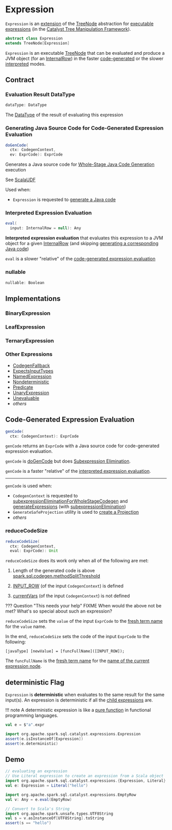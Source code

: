 # Expression

`Expression` is an [extension](#contract) of the [TreeNode](../catalyst/TreeNode.md) abstraction for [executable expressions](#implementations) (in the [Catalyst Tree Manipulation Framework](../catalyst/index.md)).

```scala
abstract class Expression
extends TreeNode[Expression]
```

`Expression` is an executable [TreeNode](../catalyst/TreeNode.md) that can be evaluated and produce a JVM object (for an [InternalRow](../InternalRow.md)) in the faster [code-generated](#genCode) or the slower [interpreted](#eval) modes.

## Contract

### <span id="dataType"> Evaluation Result DataType

```scala
dataType: DataType
```

The [DataType](../types/DataType.md) of the result of evaluating this expression

### <span id="doGenCode"> Generating Java Source Code for Code-Generated Expression Evaluation

```scala
doGenCode(
  ctx: CodegenContext,
  ev: ExprCode): ExprCode
```

Generates a Java source code for [Whole-Stage Java Code Generation](../whole-stage-code-generation/index.md) execution

See [ScalaUDF](ScalaUDF.md#doGenCode)

Used when:

* `Expression` is requested to [generate a Java code](#genCode)

### <span id="eval"> Interpreted Expression Evaluation

```scala
eval(
  input: InternalRow = null): Any
```

**Interpreted expression evaluation** that evaluates this expression to a JVM object for a given [InternalRow](../InternalRow.md) (and skipping [generating a corresponding Java code](#genCode))

`eval` is a slower "relative" of the [code-generated expression evaluation](#genCode)

### <span id="nullable"> nullable

```scala
nullable: Boolean
```

## Implementations

### <span id="BinaryExpression"> BinaryExpression

### <span id="LeafExpression"> LeafExpression

### <span id="TernaryExpression"> TernaryExpression

### Other Expressions

* [CodegenFallback](CodegenFallback.md)
* [ExpectsInputTypes](ExpectsInputTypes.md)
* [NamedExpression](NamedExpression.md)
* [Nondeterministic](Nondeterministic.md)
* [Predicate](Predicate.md)
* [UnaryExpression](UnaryExpression.md)
* [Unevaluable](Unevaluable.md)
* _others_

## <span id="genCode"> Code-Generated Expression Evaluation

```scala
genCode(
  ctx: CodegenContext): ExprCode
```

`genCode` returns an `ExprCode` with a Java source code for code-generated expression evaluation.

`genCode` is [doGenCode](#doGenCode) but does [Subexpression Elimination](../subexpression-elimination.md).

`genCode` is a faster "relative" of the [interpreted expression evaluation](#eval).

---

`genCode` is used when:

* `CodegenContext` is requested to [subexpressionEliminationForWholeStageCodegen](../whole-stage-code-generation/CodegenContext.md#subexpressionEliminationForWholeStageCodegen) and  [generateExpressions](../whole-stage-code-generation/CodegenContext.md#generateExpressions) (with [subexpressionElimination](../whole-stage-code-generation/CodegenContext.md#subexpressionElimination))
* `GenerateSafeProjection` utility is used to [create a Projection](../whole-stage-code-generation/GenerateSafeProjection.md#create)
* _others_

### <span id="reduceCodeSize"> reduceCodeSize

```scala
reduceCodeSize(
  ctx: CodegenContext,
  eval: ExprCode): Unit
```

`reduceCodeSize` does its work only when all of the following are met:

1. Length of the generated code is above [spark.sql.codegen.methodSplitThreshold](../configuration-properties.md#spark.sql.codegen.methodSplitThreshold)

1. [INPUT_ROW](../whole-stage-code-generation/CodegenContext.md#INPUT_ROW) (of the input `CodegenContext`) is defined

1. [currentVars](../whole-stage-code-generation/CodegenContext.md#currentVars) (of the input `CodegenContext`) is not defined

??? Question "This needs your help"
    FIXME When would the above not be met? What's so special about such an expression?

`reduceCodeSize` sets the `value` of the input `ExprCode` to the [fresh term name](../whole-stage-code-generation/CodegenContext.md#freshName) for the `value` name.

In the end, `reduceCodeSize` sets the code of the input `ExprCode` to the following:

```text
[javaType] [newValue] = [funcFullName]([INPUT_ROW]);
```

The `funcFullName` is the [fresh term name](../whole-stage-code-generation/CodegenContext.md#freshName) for the [name of the current expression node](../catalyst/TreeNode.md#nodeName).

## <span id="deterministic"> deterministic Flag

`Expression` is **deterministic** when evaluates to the same result for the same input(s). An expression is deterministic if all the [child expressions](../catalyst/TreeNode.md#children) are.

!!! note
    A deterministic expression is like a [pure function](https://en.wikipedia.org/wiki/Pure_function) in functional programming languages.

```scala
val e = $"a".expr

import org.apache.spark.sql.catalyst.expressions.Expression
assert(e.isInstanceOf[Expression])
assert(e.deterministic)
```

## Demo

```scala
// evaluating an expression
// Use Literal expression to create an expression from a Scala object
import org.apache.spark.sql.catalyst.expressions.{Expression, Literal}
val e: Expression = Literal("hello")

import org.apache.spark.sql.catalyst.expressions.EmptyRow
val v: Any = e.eval(EmptyRow)

// Convert to Scala's String
import org.apache.spark.unsafe.types.UTF8String
val s = v.asInstanceOf[UTF8String].toString
assert(s == "hello")
```
